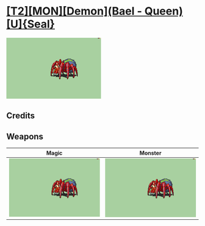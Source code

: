 # [\[T2\]\[MON\]\[Demon\]\(Bael - Queen\)\[U\]{Seal}](./%5BT2%5D%5BMON%5D%5BDemon%5D(Bael%20-%20Queen)%5BU%5D%7BSeal%7D)

<img src="./6.%20Magic%20%7BYera%7D/Magic_000.png" alt="[T2][MON][Demon](Bael - Queen)[U]{Seal} standing" />

## Credits



## Weapons


|Magic |Monster |
|  :---: | :---: |
| <img alt="Magic animation" src="./6.%20Magic%20%7BYera%7D/Magic.gif" /> | <img alt="Monster animation" src="./8.%20Monster/Monster.gif" /> |
